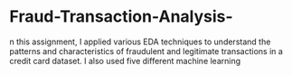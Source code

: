 # Fraud-Transaction-Analysis-
n this assignment, I applied various EDA techniques to understand the patterns and characteristics of fraudulent and legitimate transactions in a credit card dataset. I also used five different machine learning
